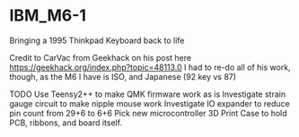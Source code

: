 # IBM_M6-1
Bringing a 1995 Thinkpad Keyboard back to life


Credit to CarVac from Geekhack on his post here https://geekhack.org/index.php?topic=48113.0
I had to re-do all of his work, though, as the M6 I have is ISO, and Japanese (92 key vs 87)

TODO
Use Teensy2++ to make QMK firmware work as is
Investigate strain gauge circuit to make nipple mouse work
Investigate IO expander to reduce pin count from 29+6 to 6+6
Pick new microcontroller
3D Print Case to hold PCB, ribbons, and board itself.
